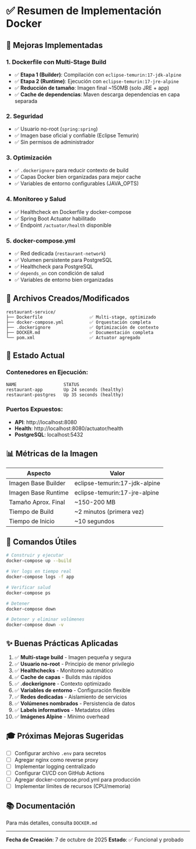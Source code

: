 # ✅ Resumen de Implementación Docker

## 🎯 Mejoras Implementadas

### 1. **Dockerfile con Multi-Stage Build**
- ✅ **Etapa 1 (Builder)**: Compilación con `eclipse-temurin:17-jdk-alpine`
- ✅ **Etapa 2 (Runtime)**: Ejecución con `eclipse-temurin:17-jre-alpine`
- ✅ **Reducción de tamaño**: Imagen final ~150MB (solo JRE + app)
- ✅ **Cache de dependencias**: Maven descarga dependencias en capa separada

### 2. **Seguridad**
- ✅ Usuario no-root (`spring:spring`)
- ✅ Imagen base oficial y confiable (Eclipse Temurin)
- ✅ Sin permisos de administrador

### 3. **Optimización**
- ✅ `.dockerignore` para reducir contexto de build
- ✅ Capas Docker bien organizadas para mejor cache
- ✅ Variables de entorno configurables (JAVA_OPTS)

### 4. **Monitoreo y Salud**
- ✅ Healthcheck en Dockerfile y docker-compose
- ✅ Spring Boot Actuator habilitado
- ✅ Endpoint `/actuator/health` disponible

### 5. **docker-compose.yml**
- ✅ Red dedicada (`restaurant-network`)
- ✅ Volumen persistente para PostgreSQL
- ✅ Healthcheck para PostgreSQL
- ✅ `depends_on` con condición de salud
- ✅ Variables de entorno bien organizadas

## 📁 Archivos Creados/Modificados

```
restaurant-service/
├── Dockerfile                  ✅ Multi-stage, optimizado
├── docker-compose.yml          ✅ Orquestación completa
├── .dockerignore               ✅ Optimización de contexto
├── DOCKER.md                   ✅ Documentación completa
└── pom.xml                     ✅ Actuator agregado
```

## 🚀 Estado Actual

### Contenedores en Ejecución:
```
NAME                  STATUS
restaurant-app        Up 24 seconds (healthy)
restaurant-postgres   Up 35 seconds (healthy)
```

### Puertos Expuestos:
- **API**: http://localhost:8080
- **Health**: http://localhost:8080/actuator/health
- **PostgreSQL**: localhost:5432

## 📊 Métricas de la Imagen

| Aspecto | Valor |
|---------|-------|
| Imagen Base Builder | eclipse-temurin:17-jdk-alpine |
| Imagen Base Runtime | eclipse-temurin:17-jre-alpine |
| Tamaño Aprox. Final | ~150-200 MB |
| Tiempo de Build | ~2 minutos (primera vez) |
| Tiempo de Inicio | ~10 segundos |

## 🔧 Comandos Útiles

```bash
# Construir y ejecutar
docker-compose up --build

# Ver logs en tiempo real
docker-compose logs -f app

# Verificar salud
docker-compose ps

# Detener
docker-compose down

# Detener y eliminar volúmenes
docker-compose down -v
```

## ✨ Buenas Prácticas Aplicadas

1. ✅ **Multi-stage build** - Imagen pequeña y segura
2. ✅ **Usuario no-root** - Principio de menor privilegio
3. ✅ **Healthchecks** - Monitoreo automático
4. ✅ **Cache de capas** - Builds más rápidos
5. ✅ **.dockerignore** - Contexto optimizado
6. ✅ **Variables de entorno** - Configuración flexible
7. ✅ **Redes dedicadas** - Aislamiento de servicios
8. ✅ **Volúmenes nombrados** - Persistencia de datos
9. ✅ **Labels informativos** - Metadatos útiles
10. ✅ **Imágenes Alpine** - Mínimo overhead

## 🎓 Próximas Mejoras Sugeridas

- [ ] Configurar archivo `.env` para secretos
- [ ] Agregar nginx como reverse proxy
- [ ] Implementar logging centralizado
- [ ] Configurar CI/CD con GitHub Actions
- [ ] Agregar docker-compose.prod.yml para producción
- [ ] Implementar límites de recursos (CPU/memoria)

## 📚 Documentación

Para más detalles, consulta `DOCKER.md`

---
**Fecha de Creación**: 7 de octubre de 2025
**Estado**: ✅ Funcional y probado
